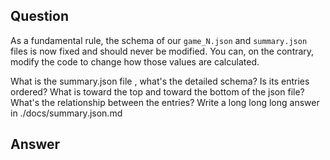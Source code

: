 ## Question


As a fundamental rule, the schema of our `game_N.json` and `summary.json` files is now fixed and should never be modified. You can, on the contrary, modify the code to change how those values are calculated.


What is the summary.json file , what's the detailed schema? Is its entries ordered? What is toward the top and toward the bottom of the json file? What's the relationship between the entries? Write a long long long answer in ./docs/summary.json.md

## Answer


